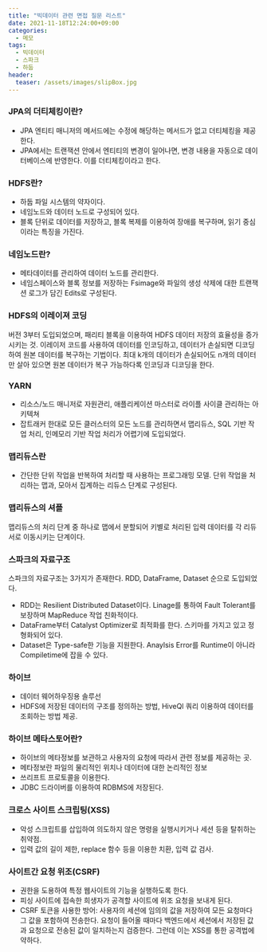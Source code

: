 ```yaml
---
title: "빅데이터 관련 면접 질문 리스트"
date: 2021-11-18T12:24:00+09:00
categories:
  - 메모
tags:
  - 빅데이터
  - 스파크
  - 하둡
header:
  teaser: /assets/images/slipBox.jpg
---
```


### JPA의 더티체킹이란?

- JPA 엔티티 매니저의 메서드에는 수정에 해당하는 메서드가 없고 더티체킹을 제공한다.
- JPA에서는 트랜잭션 안에서 엔티티의 변경이 일어나면, 변경 내용을 자동으로 데이터베이스에 반영한다. 이를 더티체킹이라고 한다.

### HDFS란?

- 하둡 파일 시스템의 약자이다.
- 네임노드와 데이터 노드로 구성되어 있다.
- 블록 단위로 데이터를 저장하고, 블록 복제를 이용하여 장애를 복구하며, 읽기 중심이라는 특징을 가진다.

### 네임노드란?

- 메타데이터를 관리하여 데이터 노드를 관리한다.
- 네임스페이스와 블록 정보를 저장하는 Fsimage와 파일의 생성 삭제에 대한 트랜잭션 로그가 담긴 Edits로 구성된다.

### HDFS의 이레이져 코딩

버전 3부터 도입되었으며, 패리티 블록을 이용하여 HDFS 데이터 저장의 효율성을 증가시키는 것. 이레이저 코드를 사용하여 데이터를 인코딩하고, 데이터가 손실되면 디코딩하여 원본 데이터를 복구하는 기법이다. 최대 k개의 데이터가 손실되어도 n개의 데이터만 살아 있으면 원본 데이터가 복구 가능하다록 인코딩과 디코딩을 한다.

### YARN

- 리소스/노드 매니저로 자원관리, 애플리케이션 마스터로 라이플 사이클 관리하는 아키텍쳐
- 잡트래커 한대로 모든 클러스터의 모든 노드를 관리하면서 맵리듀스, SQL 기반 작업 처리, 인메모리 기반 작업 처리가 어렵기에 도입되었다.

### 맵리듀스란

- 간단한 단위 작업을 반복하여 처리할 때 사용하는 프로그래밍 모델. 단위 작업을 처리하는 맵과, 모아서 집계하는 리듀스 단계로 구성된다.

### 맵리듀스의 셔플

맵리듀스의 처리 단계 중 하나로 맵에서 분할되어 키별로 처리된 입력 데이터를 각 리듀서로 이동시키는 단계이다.

### 스파크의 자료구조

스파크의 자료구조는 3가지가 존재한다. RDD, DataFrame, Dataset 순으로 도입되었다.

- RDD는 Resilient Distributed Dataset이다. Linage를 통하여 Fault Tolerant를 보장하며 MapReduce 작업 친화적이다.
- DataFrame부터 Catalyst Optimizer로 최적화를 한다. 스키마를 가지고 있고 정형화되어 있다.
- Dataset은 Type-safe한 기능을 지원한다. Anaylsis Error를 Runtime이 아니라 Compiletime에 잡을 수 있다.

### 하이브

- 데이터 웨어하우징용 솔루선
- HDFS에 저장된 데이터의 구조를 정의하는 방법, HiveQl 쿼리 이용하여 데이터를 조회하는 방법 제공.

### 하이브 메타스토어란?

- 하이브의 메타정보를 보관하고 사용자의 요청에 따라서 관련 정보를 제공하는 곳.
- 메타정보란 파일의 물리적인 위치나 데이터에 대한 논리적인 정보
- 쓰리프트 프로토콜을 이용한다.
- JDBC 드라이버를 이용하여 RDBMS에 저장된다.

### 크로스 사이트 스크립팅(XSS)
- 악성 스크립트를 삽입하여 의도하지 않은 명령을 실행시키거나 세션 등을 탈취하는 취약점.
- 입력 값의 길이 제한, replace 함수 등을 이용한 치환, 입력 값 검사.

### 사이트간 요청 위조(CSRF)
- 권한을 도용하여 특정 웹사이트의 기능을 실행하도록 한다. 
- 피싱 사이트에 접속한 희생자가 공격할 사이트에 위조 요청을 보내게 된다. 
- CSRF 토큰을 사용한 방어: 사용자의 세션에 임의의 값을 저장하여 모든 요청마다 그 값을 포함하여 전송한다. 요청이 들어올 때마다 백엔드에서 세션에서 저장된 값과 요청으로 전송된 값이 일치하는지 검증한다. 그런데 이는 XSS를 통한 공격법에 약하다. 
